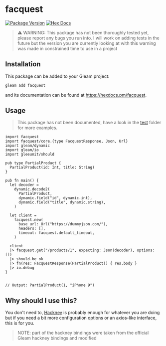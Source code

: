 # facquest

[![Package Version](https://img.shields.io/hexpm/v/facquest)](https://hex.pm/packages/facquest)
[![Hex Docs](https://img.shields.io/badge/hex-docs-ffaff3)](https://hexdocs.pm/facquest/)

> ⚠️ WARNING: This package has not been thoroughly tested yet, please report any bugs you run into. I will work on adding tests in the future but the version you are currently looking at with this warning was made in constrained time to use in a project

## Installation

This package can be added to your Gleam project:

```sh
gleam add facquest
```

and its documentation can be found at <https://hexdocs.pm/facquest>.

## Usage

> This package has not been documented, have a look in the [test](./test/) folder for more examples.

```gleam
import facquest
import facquest/core.{type FacquestResponse, Json, Url}
import gleam/dynamic
import gleam/io
import gleeunit/should

pub type PartialProduct {
  PartialProduct(id: Int, title: String)
}

pub fn main() {
  let decoder =
    dynamic.decode2(
      PartialProduct,
      dynamic.field("id", dynamic.int),
      dynamic.field("title", dynamic.string),
    )

  let client =
    facquest.new(
      base_url: Url("https://dummyjson.com/"),
      headers: [],
      timeout: facquest.default_timeout,
    )

  client
  |> facquest.get("/products/1", expecting: Json(decoder), options: [])
  |> should.be_ok
  |> fn(res: FacquestResponse(PartialProduct)) { res.body }
  |> io.debug
}


// Output: PartialProduct(1, "iPhone 9")
```

## Why should I use this?

You don't need to, [Hackney](https://github.com/gleam-lang/hackney) is probably enough for whatever you are doing but if you need a bit more configuration options or an axios-like interface, this is for you.

> NOTE: part of the hackney bindings were taken from the official Gleam hackney bindings and modified
